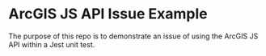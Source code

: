 # ArcGIS JS API Issue Example

The purpose of this repo is to demonstrate an issue of using the ArcGIS JS API within a Jest unit test.